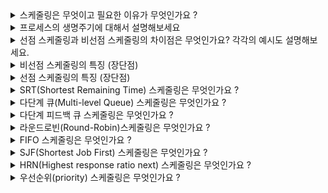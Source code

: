 <details>
<summary>
스케줄링은 무엇이고 필요한 이유가 무엇인가요 ?
</summary>
<div markdown="1">

- CPU 스케줄링은 프로세스가 작업을 수행할 때, 언제 어떤 프로세스에 CPU를 할당할지를 결정하는 작업이다.
- 멀티 스레드 환경, 즉 시분할 환경에서 한정된 CPU 및 I/O장치 등의 시스템 자원을 가지고 최고의 성능을 내야 하고, 따라서 자원을 언제 어떻게 할당할지를 결정해야하기 때문에 필요하다. 
</div>
</details>

<details>
<summary>
프로세스의 생명주기에 대해서 설명해보세요
</summary>
<div markdown="1">

![프로세스생명주기](프로세스생명주기.png)

- CPU 스케줄링의 결정은 다음 두 가지 상태변화에서 이루어진다. 첫 번째는 'Running'에서 'Ready'로 상태가 바뀌는 경우이며, timer interrupt를 하는 경우를 말한다. 두 번째는 'Running'에서 'Waiting'으로 상태가 바뀌는 경우이며, I/O를 할 때가 여기에 해당된다. 
  
</div>
</details>

<details>
<summary>
선점 스케줄링과 비선점 스케줄링의 차이점은 무엇인가요? 각각의 예시도 설명해보세요. 
</summary>
<div markdown="1">

- 스케줄링은 OS가 강제적으로 CPU 사용을 중단시키는지 여부에 따라서 크게 두 가지로 나뉘는데, 강제할 경우를 선점형 스케줄링(preemptive scheduling), 강제하지 않는 경우 비선점형 스케줄링(non-preemptive scheduling)이라고 한다.

- 선점형 스케줄링은 time quantum을 가지고 해당 타임 퀀텀이 지나가면, 프로세스가 아직 남아 있더라도 OS가 강제적으로 바꾸어주는 스케줄링 방식이며, 비선점형 스케줄링은 프로세스가 I/O를 하는 상황에서만 수행되는 스케줄링이다. 즉 커널이 자발적으로 I/O를 할 때 까지 기다리는 것이다. 

- 선점형
  - SRT(Shortest Remaining Time) 스케줄링
  - 라운드로빈(Round-Robin)스케줄링
  - 다단계 큐(Multi-level Queue) 스케줄링
  - 다단계 피드백 큐 스케줄링

- 비선점형
  - FIFO 스케줄링
  - HRN(Highest response ratio next) 스케줄링
  - SJF(Shortest Job First) 스케줄링
  - 우선순위(priority) 스케줄링
  - 기한부(Deadline) 스케줄링
</div>
</details>

<details>
<summary>
비선점 스케줄링의 특징 (장단점)
</summary>
<div markdown="1">

1. 이미 할당된 CPU를 다른 프로세스가 강제로 빼앗아 사용할 수 없는 스케줄링 기법입니다.

2. 프로세스가 CPU를 할당받으면 해당 프로세스가 완료될때까지 CPU를 사용합니다.

3. 프로세스 응답 시간의 예측이 용이하며, 일괄 처리 방식에 적합합니다.

4. 중요한 작업(짧은 작업)이 중요하지 않은 작업(긴 작업)을 기다리는 경우가 발생할 수 있습니다.

5. 비선점 스케줄링의 종류에는 FCFS, SJF, 우선순위, HRN, 기한부 등의 알고리즘이 있습니다.
</div>
</details>


<details>
<summary>
선점 스케줄링의 특징 (장단점)
</summary>
<div markdown="1">

1. 하나의 프로세스가 CPU를 할당받아 실행하고 있을 떄 우선순위가 높은 다른 프로세스가 CPU를 강제로 빼앗아 사용할 수 있는 스케줄링 기법입니다.

2. 우선순위가 높은 프로세스를 빠르게 처리할 수 있습니다.

3. 주로 빠른 응답시간을 요구하는 대화식 시분할 시스템에 사용됩니다.

4. 선점 상황이 잦아지면 많은 오버헤드가 발생할 수 있습니다.

5. 선점이 가능하도록 일정 시간 배당에 대한 인터럽트용 타이머 클록이 필요합니다.

6. 선점 스케줄링의 종류에는 라운드로빈, SRT, 선점 우선순위, 다단계 큐, 다단계 피드백 큐 등의 알고리즘이 있습니다.
   
</div>
</details>

<details>
<summary>
SRT(Shortest Remaining Time) 스케줄링은 무엇인가요 ?
</summary>
<div markdown="1">

- 최단 잔여시간을 순으로 스케줄링 합니다. 
- 진행 중인 프로세스가 있어도, 최단 잔여시간인 프로세스를 위해 sleep시키고 짧은 프로세스를 먼저 할당합니다.
- 선점형 SJF 스케줄링이라 불립니다.
</div>
</details>

<details>
<summary>
다단계 큐(Multi-level Queue) 스케줄링은 무엇인가요 ?
</summary>
<div markdown="1">

- 우선순위마다 준비 큐를 생성하고, 항상 가장 높은 우선순위 큐의 프로세스에 CPU를 할당합니다.  (우선순위가 낮은 큐에서 작업 실행 중이더라도 상위 단계의 큐에 프로세스가 도착하면 CPU를 빼앗는 선점형 스케줄링)
- 각 큐는 라운드 로빈이나 FCFS등 독립적인 스케줄링 사용 가능
- 우선순위 부여 : 대화형, 배치(Background)등의 프로세스 성격에 따라 
- 특징
  - 큐들 간의 프로세스 이동이 불가하기 때문에 스케줄링 부담이 적지만 유연성이 떨어짐
  - 우선순위가 낮은 프로세스가 오랬동안 CPU 할당을 기다리는 기아 현상이 발생할 수도 있음
![다단계큐스케줄링](다단계큐스케줄링.png)
</div>
</details>

<details>
<summary>
다단계 피드백 큐 스케줄링은 무엇인가요 ?
</summary>
<div markdown="1">
</div>
</details>

<details>
<summary>
라운드로빈(Round-Robin)스케줄링은 무엇인가요 ?
</summary>
<div markdown="1">

- 시간 조각(time slice)을 정의하여 이 시간이 경과할 때마다 현재 프로세스를 중단하고 다음 프로세스를 실행합니다.
- 응답 시간이 짧아 시분할 시스템에서 주로 사용합니다.
- 선점 스케줄링입니다.
- 장점: 응답 시간이 짧습니다.
- 단점: 시간 조각이 긴 경우 FIFO 동일하게 작동하여 FIFO 단점을 Round-Robin에서도 볼 수 있습니다.
</div>
</details>


<details>
<summary>
FIFO 스케줄링은 무엇인가요 ?
</summary>
<div markdown="1">

- 먼저 요청한 프로세스 순으로 스케줄링합니다. (선착순 방식임)
- 비선점 스케줄링입니다.
- 장점: 공정한 스케줄링이며 일괄 처리 시스템에 적합합니다.
- 단점: 콘보이 효과가 일어날 수 있습니다. 
  - 콘보이 효과 : CPU를 오래 사용하는 프로세스가 도착하게 되면 다른 프로세스가 CPU를 사용하는데 기다리는 대기 시간이 커지는 현상
</div>
</details>

<details>
<summary>
SJF(Shortest Job First) 스케줄링은 무엇인가요 ?
</summary>
<div markdown="1">

- CPU 작업 시간이 가장 짧은 프로세스 순으로 스케줄링합니다.
- 비선점 스케줄링입니다.
- 작업 시간이 동일할 경우 FCFS 정책을 따릅니다.
- 장점: 평균 대기 시간과 대기 응답 시간이 짧습니다.
- 단점: 기아 현상이 일어날 수 있습니다. 그뿐만 아니라 프로세스 생성 시 총 실행 시간에 대한 정확한 계산이 힘들다는 단점이 있습니다.
</div>
</details>

<details>
<summary>
HRN(Highest response ratio next) 스케줄링은 무엇인가요 ?
</summary>
<div markdown="1">

- SJF의 기아 문제를 해결하기 위해서 등장한 스케줄링입니다.
- (대기시간 + 실행시간) / 실행시간을 우선순위로 하여 대기시간을 고려한 스케줄링입니다.
- 비선점 스케줄링입니다.

</div>
</details>

<details>
<summary>
우선순위(priority) 스케줄링은 무엇인가요 ?
</summary>
<div markdown="1">

- 우선 순위가 높은 프로세스에 CPU를 우선 할당하는 방식의 스케줄링합니다.
- 우선 순위는 시간 제한, 메모리 요구량, 프로세스의 중요성, 자원사용 비용 등에 따라 달라질 수 있습니다.
- 우선 순위가 같을 경우, FCFS와 다를게 없습니다. (비선점, 선점 둘다 사용됩니다.)
</div>
</details>

